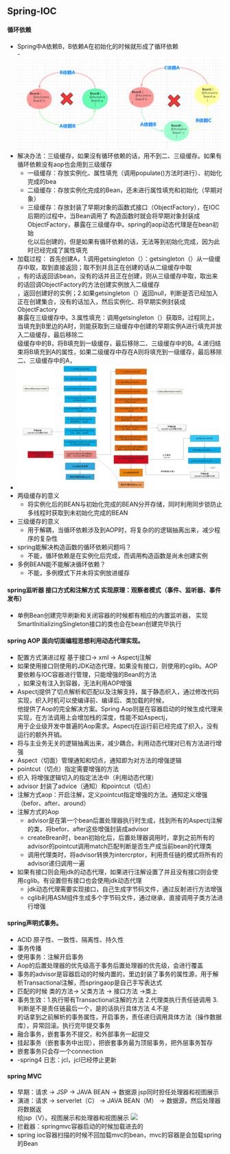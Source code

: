 ## Spring-IOC  

#### 循环依赖
- Spring中A依赖B，B依赖A在初始化的时候就形成了循环依赖    
-![循环依赖!](/studyforbat/pic/loop_dependncy.png "循环依赖")
- 解决办法：三级缓存，如果沒有循环依赖的话，用不到二、三级缓存。如果有循环依赖没有aop也会用到三级缓存
  - 一级缓存：存放实例化、属性填充（调用populate()方法时进行）、初始化完成的bea 
  - 二级缓存：存放实例化完成的Bean，还未进行属性填充和初始化（早期对象）  
  - 三级缓存：存放封装了早期对象的函数式接口（ObjectFactory），在IOC后期的过程中，当Bean调用了
  构造函数时就会将早期对象封装成ObjectFactory，暴露在三级缓存中。spring的aop动态代理是在bean初始  
  化以后创建的，但是如果有循环依赖的话，无法等到初始化完成，因为此时已经完成了属性填充  
- 加载过程：
首先创建A，1.调用getsingleton（）：getsingleton（）从一级缓存中取，取到直接返回；取不到并且正在创建的话从二级缓存中取  
，有的话返回该bean，没有的话并且正在创建，则从三级缓存中取，取出来的话回调ObjectFactory的方法创建实例放入二级缓存   
，返回创建好的实例；2.如果getsingleton（）返回null，判断是否已经加入正在创建集合，没有的话加入，然后实例化、将早期实例封装成ObjectFactory  
暴露在三级缓存中。3.属性填充：调用getsingleton（）获取B，过程同上，当填充到B里边的A时，则能获取到三级缓存中创建的早期实例A进行填充并放入二级缓存，最后移除二  
级缓存中的B，将B填充到一级缓存，最后移除二、三级缓存中的B。4.递归结束将B填充到A的属性，如果二级缓存中存在A则将填充到一级缓存，最后移除二、三级缓存中的A，
- ![循环依赖!](/studyforbat/pic/loop-create.png "循环依赖")
- 两级缓存的意义
  - 将实例化后的BEAN与初始化完成的BEAN分开存储，同时利用同步锁防止多线程时获取到未初始化完成的BEAN
- 三级缓存的意义
  - 用于解耦，当循环依赖涉及到AOP时，将复杂的的逻辑抽离出来，减少程序的复杂性
- spring能解决构造函数的循环依赖问题吗？
  - 不能，循环依赖是在实例化后完成，而调用构造函数是尚未创建实例
- 多例BEAN能不能解决循环依赖？
  - 不能，多例模式下并未将实例放进缓存
  
#### spring监听器   接口方式和注解方式 实现原理：观察者模式（事件、监听器、事件发布）
- 单例Bean创建完毕刷新和关闭容器的时候都有相应的内置监听器， 实现SmartInitializingSingleton接口的类也会在bean创建完毕执行

#### spring AOP   面向切面编程思想利用动态代理实现。
- 配置方式演进过程 基于接口-> xml -> Aspectj注解
- 如果使用接口则使用的JDK动态代理，如果没有接口，则使用的cglib。AOP要依赖与IOC容器进行管理，只能增强的Bean的方法  
，如果没有注入到容器，无法利用AOP增强
- Aspectj提供了切点解析和匹配以及注解支持，属于静态织入，通过修改代码实现，织入时机可以使编译前、编译后、类加载的时候，  
他提供了Aop的完全解决方案。Spring Aop则是在容器启动的时候生成代理来实现，在方法调用上会增加栈的深度，性能不如Aspectj，  
用于企业级开发中普遍的Aop需求。Aspectj在运行前已经完成了织入，没有运行的额外开销。
- 将与主业务无关的逻辑抽离出来，减少耦合。利用动态代理对已有方法进行增强
- Aspect（切面）管理通知和切点，通知即为对方法的增强逻辑
- pointcut（切点）指定需要增强的方法
- 织入 将增强逻辑切入的指定法法中（利用动态代理）
- advisor 封装了advice（通知）和pointcut（切点）
- 注解方式aop：开启注解，定义pointcut指定增强的方法。通知定义增强（befor、after、around）
- 注解方式的Aop
  - advisor是在第一个bean后置处理器执行时生成，找到所有的Aspectj注解的类，将befor、after这些增强封装成advisor
  - createBrean时，bean初始化后，后置处理器调用时，拿到之前所有的advisor的pointcut调用match匹配判断是否生产成当前bean的代理类
  - 调用代理类时，将advisor转换为intercrptor，利用责任链的模式将所有的advisor递归调用一遍
- 如果有接口则会用jdk的动态代理，如果进行注解设置了并且没有接口则会使用cglib。有设置但有接口也会使用jdk动态代理
  - jdk动态代理需要实现接口，自己生成字节码文件，通过反射进行方法增强
  - cglib利用ASM组件生成多个字节码文件，通过继承，直接调用子类方法进行增强

#### spring声明式事务。
- ACID 原子性、一致性、隔离性、持久性
- 事务传播
- 使用事务：注解开启事务
- Aop的后置处理器的优先级高于事务后置处理器的优先级，会进行覆盖
- 事务的advisor是容器启动的时候内置的，里边封装了事务的属性源，用于解析Transactional注解，而springaop是自己手写表达式
- 匹配的时候 类的方法-> 父类方法 -> 接口方法 ->类上
- 事务生效：1.执行带有Transactional注解的方法 2.代理类执行责任链调用 3.判断是不是责任链最后一个，是的话执行具体方法 4.不是  
的话拿到之前解析的事务属性，开启事务，责任递归调用具体方法（操作数据库），异常回滚。执行完毕提交事务
- 融合事务，嵌套事务不提交，和外部事务一起提交
- 挂起事务（嵌套事务中出现），把嵌套事务最为顶层事务，把外层事务暂存
- 嵌套事务只会存一个connection
- -spring4 日志：jcl，jcl已经停止更新

#### spring MVC
- 早期：请求 -> JSP -> JAVA BEAN -> 数据源 jsp同时担任处理器和视图展示
- 演进：请求 -> serverlet（C）  -> JAVA BEAN（M） -> 数据源，然后处理器将数据返  
给jsp（V）。视图展示和处理器和视图展示
![](C:\appstore\jdproject\codeStudy\studyforbat\pic\01-Springmvc执行流程.png)
- 拦截器：springmvc容器启动的时候加载进去的
- spring ioc容器扫描的时候不回加载mvc的bean，mvc的容器是会加载spring的Bean

